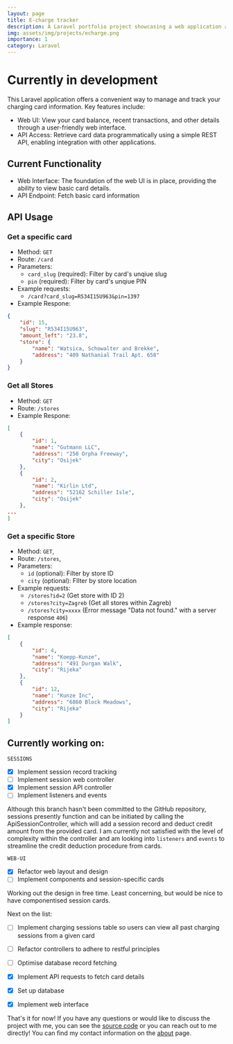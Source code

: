 ```yaml
---
layout: page
title: E-charge tracker
description: A Laravel portfolio project showcasing a web application and API for tracking and verifying charging cards.
img: assets/img/projects/echarge.png
importance: 1
category: Laravel
---
```


# Currently in development

This Laravel application offers a convenient way to manage and track your charging card information.  Key features include:

- Web UI: View your card balance, recent transactions, and other details through a user-friendly web interface.
- API Access: Retrieve card data programmatically using a simple REST API, enabling integration with other applications.

## Current Functionality

- Web Interface: The foundation of the web UI is in place, providing the ability to view basic card details.
- API Endpoint: Fetch basic card information

## API Usage

### Get a specific card

- Method: `GET`
- Route: `/card`
- Parameters:
    - `card_slug` (required): Filter by card's unqiue slug
    - `pin` (required): Filter by card's unqiue PIN
- Example requests:
    - `/card?card_slug=R534I15U963&pin=1397`
- Example Respone:
```json
{
    "id": 15,
    "slug": "R534I15U963",
    "amount_left": "23.8",
    "store": {
        "name": "Watsica, Schowalter and Brekke",
        "address": "409 Nathanial Trail Apt. 658"
    }
}
```

### Get all Stores

- Method: `GET`
- Route: `/stores`
- Example Respone:
```json
[
    {
        "id": 1,
        "name": "Gutmann LLC",
        "address": "250 Orpha Freeway",
        "city": "Osijek"
    },
    {
        "id": 2,
        "name": "Kirlin Ltd",
        "address": "52162 Schiller Isle",
        "city": "Osijek"
    },
...
]
```

### Get a specific Store
- Method: `GET`,
- Route: `/stores`,
- Parameters:
    - `id` (optional): Filter by store ID
    - `city` (optional): FIlter by store location
- Example requests:
    - `/stores?id=2` (Get store with ID 2)
    - `/stores?city=Zagreb` (Get all stores within Zagreb)
    - `/stores?city=xxxx` (Error message "Data not found." with a server response `406`)
- Example response:
```json
[
    {
        "id": 4,
        "name": "Koepp-Kunze",
        "address": "491 Durgan Walk",
        "city": "Rijeka"
    },
    {
        "id": 12,
        "name": "Kunze Inc",
        "address": "6860 Block Meadows",
        "city": "Rijeka"
    }
]
```

## Currently working on:

`SESSIONS`
- [x] Implement session record tracking
- [ ] Implement session web controller
- [x] Implement session API controller
- [ ] Implement listeners and events

Although this branch hasn't been committed to the GitHub repository, sessions presently function and can be initiated by calling the ApiSessionController, which will add a session record and deduct credit amount from the provided card. I am currently not satisfied with the level of complexity within the controller and am looking into `listeners` and `events` to streamline the credit deduction procedure from cards.

`WEB-UI`
- [x] Refactor web layout and design
- [ ] Implement components and session-specific cards

Working out the design in free time. Least concerning, but would be nice to have componentised session cards.

Next on the list:
- [ ] Implement charging sessions table so users can view all past charging sessions from a given card
- [ ] Refactor controllers to adhere to restful principles
- [ ] Optimise database record fetching
- [x] Implement API requests to fetch card details
- [x] Set up database
- [x] Implement web interface


That's it for now! If you have any questions or would like to discuss the project with me, you can see the [source code](https://github.com/gitnjole/e-charge-tracker) or you can reach out to me directly! You can find my contact information on the [about](https://gitnjole.github.io/) page.
